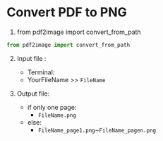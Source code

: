 # Convert PDF to PNG

1. from pdf2image import convert_from_path
```python:PDFtoPNG.py
from pdf2image import convert_from_path
```

2. Input file :
    * Terminal:
    * YourFileName >> `FileName`
 
3. Output file: 
    * if only one page:
        * `FileName.png`
    * else:
        * `FileName_page1.png`~`FileName_pagen.png`


